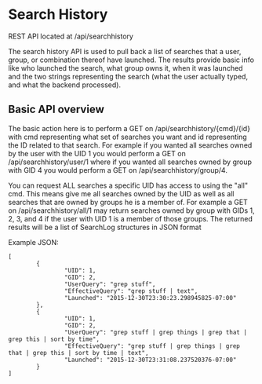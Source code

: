 # Search History

REST API located at /api/searchhistory

The search history API is used to pull back a list of searches that a user, group, or combination thereof have launched.  The results provide basic info like who launched the search, what group owns it, when it was launched and the two strings representing the search (what the user actually typed, and what the backend processed).

## Basic API overview

The basic action here is to perform a GET on /api/searchhistory/{cmd}/{id} with cmd representing what set of searches you want and id representing the ID related to that search.  For example if you wanted all searches owned by the user with the UID 1 you would perform a GET on /api/searchhistory/user/1 where if you wanted all searches owned by group with GID 4 you would perform a GET on /api/searchhistory/group/4.

You can request ALL searches a specific UID has access to using the "all" cmd.  This means give me all searches owned by the UID as well as all searches that are owned by groups he is a member of.  For example a GET on /api/searchhistory/all/1  may return searches owned by group with GIDs 1, 2, 3, and 4 if the user with UID 1 is a member of those groups.   The returned results will be a list of SearchLog structures in JSON format

Example JSON:
```
[
        {
                "UID": 1,
                "GID": 2,
                "UserQuery": "grep stuff",
                "EffectiveQuery": "grep stuff | text",
                "Launched": "2015-12-30T23:30:23.298945825-07:00"
        },
        {
                "UID": 1,
                "GID": 2,
                "UserQuery": "grep stuff | grep things | grep that | grep this | sort by time",
                "EffectiveQuery": "grep stuff | grep things | grep that | grep this | sort by time | text",
                "Launched": "2015-12-30T23:31:08.237520376-07:00"
        }
]
```